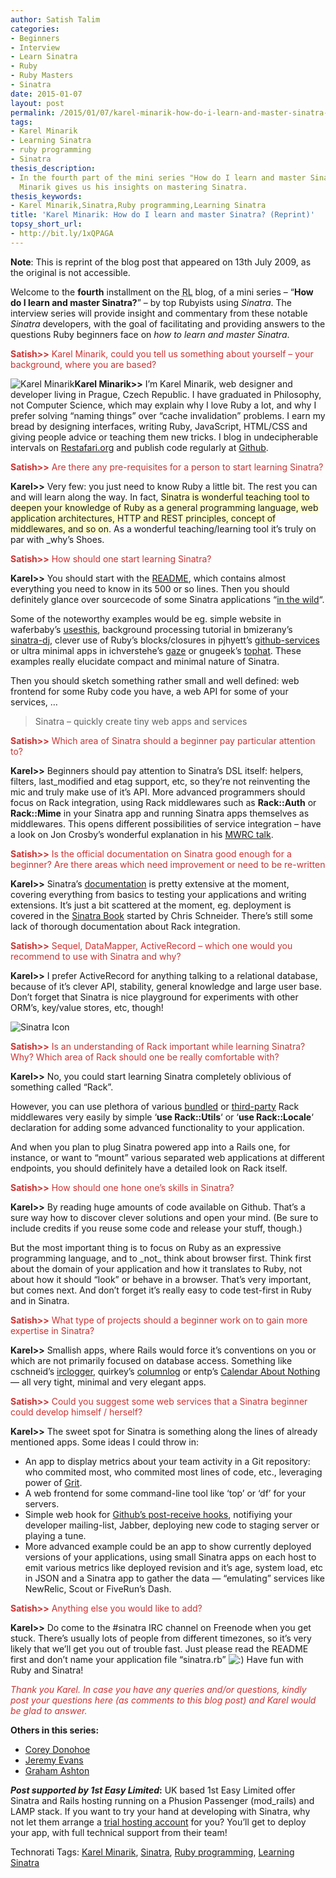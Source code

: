 ```yaml
---
author: Satish Talim
categories:
- Beginners
- Interview
- Learn Sinatra
- Ruby
- Ruby Masters
- Sinatra
date: 2015-01-07
layout: post
permalink: /2015/01/07/karel-minarik-how-do-i-learn-and-master-sinatra-reprint/
tags:
- Karel Minarik
- Learning Sinatra
- ruby programming
- Sinatra
thesis_description:
- In the fourth part of the mini series "How do I learn and master Sinatra?", Karel
  Minarik gives us his insights on mastering Sinatra.
thesis_keywords:
- Karel Minarik,Sinatra,Ruby programming,Learning Sinatra
title: 'Karel Minarik: How do I learn and master Sinatra? (Reprint)'
topsy_short_url:
- http://bit.ly/1xQPAGA
---
```


<div>
  <p>
    <b>Note</b>: This is reprint of the blog post that appeared on 13th July 2009, as the original is not accessible.
  </p>
  
  <p class="update">
    Welcome to the <b>fourth</b> installment on the <abbr title="RubyLearning">RL</abbr> blog, of a mini series &#8211; &#8220;<strong>How do I learn and master Sinatra?</strong>&#8221; &#8211; by top Rubyists using <em>Sinatra</em>. The interview series will provide insight and commentary from these notable <em>Sinatra</em> developers, with the goal of facilitating and providing answers to the questions Ruby beginners face on <em>how to learn and master Sinatra</em>.
  </p>
  
  <p>
    <span style="color:#CC3333;"><strong>Satish>></strong> Karel Minarik, could you tell us something about yourself &#8211; your background, where you are based?</span>
  </p>
  
  <p class="block">
    <img class="alignright" title="Karel Minarik" src="http://www.rubylearning.com/images/karmi_mugshot.jpg" alt="Karel Minarik" /><strong>Karel Minarik>></strong> I&#8217;m Karel Minarik, web designer and developer living in Prague, Czech Republic. I have graduated in Philosophy, not Computer Science, which may explain why I love Ruby a lot, and why I prefer solving &#8220;naming things&#8221; over &#8220;cache invalidation&#8221; problems. I earn my bread by designing interfaces, writing Ruby, JavaScript, HTML/CSS and giving people advice or teaching them new tricks. I blog in undecipherable intervals on <a href="http://www.restafari.org/">Restafari.org</a> and publish code regularly at <a href="http://github.com/karmi/">Github</a>.
  </p>
  
  <p>
    <span style="color:#CC3333;"><strong>Satish>></strong> Are there any pre-requisites for a person to start learning Sinatra?</span>
  </p>
  
  <p>
    <strong>Karel>></strong> Very few: you just need to know Ruby a little bit. The rest you can and will learn along the way. In fact, <span style="background-color: #FFFFCC;">Sinatra is wonderful teaching tool to deepen your knowledge of Ruby as a general programming language, web application architectures, HTTP and REST principles, concept of middlewares, and so on</span>. As a wonderful teaching/learning tool it&#8217;s truly on par with _why&#8217;s Shoes.
  </p>
  
  <p>
    <span style="color:#CC3333;"><strong>Satish>></strong> How should one start learning Sinatra?</span>
  </p>
  
  <p>
    <strong>Karel>></strong> You should start with the <a href="http://github.com/sinatra/sinatra/blob/master/README.rdoc">README</a>, which contains almost everything you need to know in its 500 or so lines. Then you should definitely glance over sourcecode of some Sinatra applications &#8220;<a href="http://www.sinatrarb.com/wild.html">in the wild</a>&#8220;.
  </p>
  
  <p>
    Some of the noteworthy examples would be eg. simple website in waferbaby&#8217;s <a href="http://github.com/waferbaby/usesthis/tree/master">usesthis</a>, background processing tutorial in bmizerany&#8217;s <a href="http://github.com/bmizerany/sinatra-dj/tree/master">sinatra-dj</a>, clever use of Ruby&#8217;s blocks/closures in pjhyett&#8217;s <a href="http://github.com/pjhyett/github-services/tree/master">github-services</a> or ultra minimal apps in ichverstehe&#8217;s <a href="http://github.com/ichverstehe/gaze/blob/master/bin/gaze">gaze</a> or gnugeek&#8217;s <a href="http://github.com/gnugeek/tophat/tree/master">tophat</a>. These examples really elucidate compact and minimal nature of Sinatra.
  </p>
  
  <p>
    Then you should sketch something rather small and well defined: web frontend for some Ruby code you have, a web API for some of your services, &#8230;
  </p>
  
  <blockquote class="right">
    <p>
      Sinatra &#8211; quickly create tiny web apps and services
    </p>
  </blockquote>
  
  <p>
    <span style="color:#CC3333;"><strong>Satish>></strong> Which area of Sinatra should a beginner pay particular attention to?</span>
  </p>
  
  <p>
    <strong>Karel>></strong> Beginners should pay attention to Sinatra&#8217;s DSL itself: helpers, filters, last_modified and etag support, etc, so they&#8217;re not reinventing the mic and truly make use of it&#8217;s API. More advanced programmers should focus on Rack integration, using Rack middlewares such as <b>Rack::Auth</b> or <b>Rack::Mime</b> in your Sinatra app and running Sinatra apps themselves as middlewares. This opens different possibilities of service integration &#8211; have a look on Jon Crosby&#8217;s wonderful explanation in his <a href="http://mwrc2009.confreaks.com/13-mar-2009-11-05-in-a-world-of-middleware-who-needs-monolithic-applications-jon-crosby.html">MWRC talk</a>.
  </p>
  
  <p>
    <span style="color:#CC3333;"><strong>Satish>></strong> Is the official documentation on Sinatra good enough for a beginner? Are there areas which need improvement or need to be re-written</span>
  </p>
  
  <p>
    <strong>Karel>></strong> Sinatra&#8217;s <a href="http://www.sinatrarb.com/documentation.html">documentation</a> is pretty extensive at the moment, covering everything from basics to testing your applications and writing extensions. It&#8217;s just a bit scattered at the moment, eg. deployment is covered in the <a href="http://www.sinatrarb.com/book.html#deployment">Sinatra Book</a> started by Chris Schneider. There&#8217;s still some lack of thorough documentation about Rack integration.
  </p>
  
  <p>
    <span style="color:#CC3333;"><strong>Satish>></strong> Sequel, DataMapper, ActiveRecord &#8211; which one would you recommend to use with Sinatra and why?</span>
  </p>
  
  <p>
    <strong>Karel>></strong> I prefer ActiveRecord for anything talking to a relational database, because of it&#8217;s clever API, stability, general knowledge and large user base. Don&#8217;t forget that Sinatra is nice playground for experiments with other ORM&#8217;s, key/value stores, etc, though!
  </p>
  
  <p>
    <img class="alignright" src="http://rubylearning.com/images/sinatralogo.jpg" alt="Sinatra Icon" title="Sinatra micro-framework" />
  </p>
  
  <p>
    <span style="color:#CC3333;"><strong>Satish>></strong> Is an understanding of Rack important while learning Sinatra? Why? Which area of Rack should one be really comfortable with?</span>
  </p>
  
  <p>
    <strong>Karel>></strong> No, you could start learning Sinatra completely oblivious of something called &#8220;Rack&#8221;.
  </p>
  
  <p>
    However, you can use plethora of various <a href="http://rack.rubyforge.org/doc/Rack.html">bundled</a> or <a href="http://github.com/rack/rack-contrib">third-party</a> Rack middlewares very easily by simple &#8216;<b>use Rack::Utils</b>&#8216; or &#8216;<b>use Rack::Locale</b>&#8216; declaration for adding some advanced functionality to your application.
  </p>
  
  <p>
    And when you plan to plug Sinatra powered app into a Rails one, for instance, or want to &#8220;mount&#8221; various separated web applications at different endpoints, you should definitely have a detailed look on Rack itself.
  </p>
  
  <p>
    <span style="color:#CC3333;"><strong>Satish>></strong> How should one hone one&#8217;s skills in Sinatra?</span>
  </p>
  
  <p>
    <strong>Karel>></strong> By reading huge amounts of code available on Github. That&#8217;s a sure way how to discover clever solutions and open your mind. (Be sure to include credits if you reuse some code and release your stuff, though.)
  </p>
  
  <p>
    But the most important thing is to focus on Ruby as an expressive programming language, and to _not_ think about browser first. Think first about the domain of your application and how it translates to Ruby, not about how it should &#8220;look&#8221; or behave in a browser. That&#8217;s very important, but comes next. And don&#8217;t forget it&#8217;s really easy to code test-first in Ruby and in Sinatra.
  </p>
  
  <p>
    <span style="color:#CC3333;"><strong>Satish>></strong> What type of projects should a beginner work on to gain more expertise in Sinatra?</span>
  </p>
  
  <p>
    <strong>Karel>></strong> Smallish apps, where Rails would force it&#8217;s conventions on you or which are not primarily focused on database access. Something like cschneid&#8217;s <a href="http://irclogger.com/">irclogger</a>, quirkey&#8217;s <a href="http://log.quirkey.com/">columnlog</a> or entp&#8217;s <a href="http://calendaraboutnothing.com/">Calendar About Nothing</a> &#8212; all very tight, minimal and very elegant apps.
  </p>
  
  <p>
    <span style="color:#CC3333;"><strong>Satish>></strong> Could you suggest some web services that a Sinatra beginner could develop himself / herself?</span>
  </p>
  
  <p>
    <strong>Karel>></strong> The sweet spot for Sinatra is something along the lines of already mentioned apps. Some ideas I could throw in:
  </p>
  
  <ul>
    <li>
      An app to display metrics about your team activity in a Git repository: who commited most, who commited most lines of code, etc., leveraging power of <a href="http://github.com/mojombo/grit">Grit</a>.
    </li>
    <li>
      A web frontend for some command-line tool like &#8216;top&#8217; or &#8216;df&#8217; for your servers.
    </li>
    <li>
      Simple web hook for <a href="http://github.com/guides/post-receive-hooks">Github&#8217;s post-receive hooks</a>, notifiying your developer mailing-list, Jabber, deploying new code to staging server or playing a tune.
    </li>
    <li>
      More advanced example could be an app to show currently deployed versions of your applications, using small Sinatra apps on each host to emit various metrics like deployed revision and it&#8217;s age, system load, etc in JSON and a Sinatra app to gather the data &#8212; &#8220;emulating&#8221; services like NewRelic, Scout or FiveRun&#8217;s Dash.
    </li>
  </ul>
  
  <p>
    <span style="color:#CC3333;"><strong>Satish>></strong> Anything else you would like to add?</span>
  </p>
  
  <p>
    <strong>Karel>></strong> Do come to the #sinatra IRC channel on Freenode when you get stuck. There&#8217;s usually lots of people from different timezones, so it&#8217;s very likely that we&#8217;ll get you out of trouble fast. Just please read the README first and don&#8217;t name your application file &#8220;sinatra.rb&#8221; <img src="http://rubylearning.com/blog/wp-includes/images/smilies/icon_smile.gif" alt=":)" class="wp-smiley" /> Have fun with Ruby and Sinatra!
  </p>
  
  <p>
    <span style="color:#CC3333;"><em>Thank you Karel. In case you have any queries and/or questions, kindly post your questions here (as comments to this blog post) and Karel would be glad to answer.</em></span>
  </p>
  
  <p>
    <b>Others in this series:</b>
  </p>
  
  <ul>
    <li>
      <a href="http://rubylearning.com/blog/2015/01/07/corey-donohoe-how-do-i-learn-and-master-sinatra/">Corey Donohoe</a>
    </li>
    <li>
      <a href="http://rubylearning.com/blog/2009/07/08/jeremy-evans-how-do-i-learn-and-master-sinatra/">Jeremy Evans</a>
    </li>
    <li>
      <a href="http://rubylearning.com/blog/2009/07/10/graham-ashton-how-do-i-learn-and-master-sinatra/">Graham Ashton</a>
    </li>
  </ul>
  
  <p class="alert">
    <strong><em>Post supported by 1st Easy Limited</em>:</strong> UK based 1st Easy Limited offer Sinatra and Rails hosting running on a Phusion Passenger (mod_rails) and LAMP stack. If you want to try your hand at developing with Sinatra, why not let them arrange a <a href="http://www.1steasy.com/ruby-on-rails.htm#try">trial hosting account</a> for you? You&#8217;ll get to deploy your app, with full technical support from their team!
  </p>
</div>

Technorati Tags: <a href="http://technorati.com/tag/Karel+Minarik" rel="tag">Karel Minarik</a>, <a href="http://technorati.com/tag/Sinatra" rel="tag">Sinatra</a>, <a href="http://technorati.com/tag/Ruby+programming" rel="tag">Ruby programming</a>, <a href="http://technorati.com/tag/Learning+Sinatra" rel="tag">Learning Sinatra</a>
